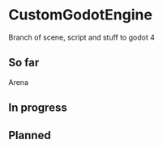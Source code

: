 # CustomGodotEngine
Branch of scene, script and stuff to godot 4

## So far ##
Arena
## In progress ##

## Planned ##

